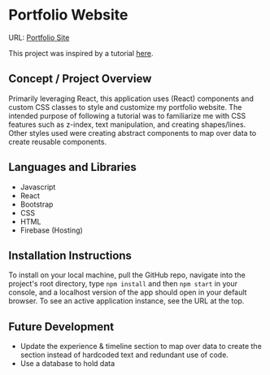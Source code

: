 # Portfolio Website
URL: [Portfolio Site](https://kanderson.dev/)

This project was inspired by a tutorial [here](https://www.udemy.com/course/build-portfolio-with-reactjs-and-bootstrap/).



## Concept / Project Overview
Primarily leveraging React, this application uses (React) components and custom CSS classes to style and customize my portfolio website. The intended purpose of following a tutorial was to familiarize me with CSS features such as z-index, text manipulation, and creating shapes/lines. Other styles used were creating abstract components to map over data to create reusable components.

## Languages and Libraries
- Javascript
- React
- Bootstrap
- CSS
- HTML
- Firebase (Hosting)

## Installation Instructions
To install on your local machine, pull the GitHub repo, navigate into the project's root directory, type `npm install` and then `npm start` in your console, and a localhost version of the app should open in your default browser. To see an active application instance, see the URL at the top.

## Future Development
- Update the experience & timeline section to map over data to create the section instead of hardcoded text and redundant use of code.
- Use a database to hold data

